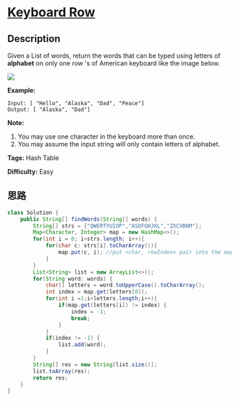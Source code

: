 # [Keyboard Row][title]

## Description

Given a List of words, return the words that can be typed using letters of
**alphabet** on only one row 's of American keyboard like the image below.



![](https://assets.leetcode.com/uploads/2018/10/12/keyboard.png)



**Example:**
            Input: [ "Hello", "Alaska", "Dad", "Peace"]    Output: [ "Alaska", "Dad"]    



**Note:**

  1. You may use one character in the keyboard more than once.
  2. You may assume the input string will only contain letters of alphabet.


**Tags:** Hash Table

**Difficulty:** Easy

## 思路

``` java
class Solution {
    public String[] findWords(String[] words) {
        String[] strs = {"QWERTYUIOP","ASDFGHJKL","ZXCVBNM"};
        Map<Character, Integer> map = new HashMap<>();
        for(int i = 0; i<strs.length; i++){
            for(char c: strs[i].toCharArray()){
                map.put(c, i); //put <char, rowIndex> pair into the map
            }
        }
        List<String> list = new ArrayList<>();
        for(String word: words) {
            char[] letters = word.toUpperCase().toCharArray();
            int index = map.get(letters[0]);
            for(int i =1;i<letters.length;i++){
                if(map.get(letters[i]) != index) {
                    index = -1;
                    break;
                }
            }
            if(index != -1) {
                list.add(word);
            }
        }
        String[] res = new String[list.size()];
        list.toArray(res);
        return res;
    }
}
```

[title]: https://leetcode.com/problems/keyboard-row

